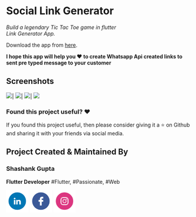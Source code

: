 # Social Link Generator

_Build a legendary Tic Tac Toe game in flutter<br>
Link Generator App._

Download the app from [here](https://drive.google.com/file/d/1Zcojp8L7VttF3mkXjMLIUWdcIfDJTYBY/view?usp=sharing).

**I hope this app will help you ❤️ to create Whatsapp Api created links to sent pre typed message to your customer**

## Screenshots

<img src="https://github.com/shashankgupta3891/SocialLinkGenerator/blob/master/images/Screenshot_2020-05-09-18-48-41-111_shashankgupta.whatsappshare.jpg?raw=true" width="160">|
<img src="https://github.com/shashankgupta3891/SocialLinkGenerator/blob/master/images/Screenshot_2020-05-09-18-48-50-548_shashankgupta.whatsappshare.jpg?raw=true" width="160">|
<img src="https://github.com/shashankgupta3891/SocialLinkGenerator/blob/master/images/Screenshot_2020-05-09-18-48-56-479_shashankgupta.whatsappshare.jpg?raw=true" width="160">|
<img src="https://github.com/shashankgupta3891/SocialLinkGenerator/blob/master/images/Screenshot_2020-05-09-18-49-01-755_shashankgupta.whatsappshare.jpg?raw=true" width="160">

### Found this project useful? :heart:

If you found this project useful, then please consider giving it a :star: on Github and sharing it with your friends via social media.

## Project Created & Maintained By

### Shashank Gupta 
**Flutter Developer** #Flutter, #Passionate, #Web

<a href="https://www.linkedin.com/in/shashankgupta3891/"><img src="https://github.com/aritraroy/social-icons/blob/master/linkedin-icon.png?raw=true" width="60"></a>
<a href="https://www.facebook.com/profile.php?id=100004769506501"><img src="https://github.com/aritraroy/social-icons/blob/master/facebook-icon.png?raw=true" width="60"></a>
<a href="https://www.instagram.com/shashank3891/"><img src="https://github.com/aritraroy/social-icons/blob/master/instagram-icon.png?raw=true" width="60"></a>
